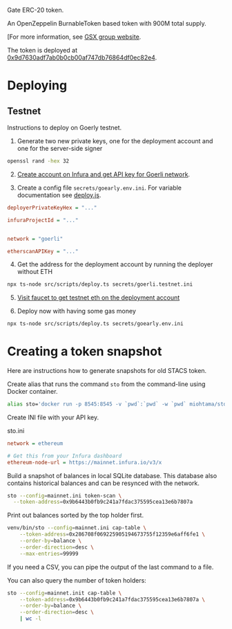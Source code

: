Gate ERC-20 token.

An OpenZeppelin BurnableToken based token with 900M total supply.

[For more information, see [GSX group website](https://www.gsxgroup.global/).

The token is deployed at [0x9d7630adf7ab0b0cb00af747db76864df0ec82e4](https://etherscan.io/token/0x9d7630adf7ab0b0cb00af747db76864df0ec82e4).

# Deploying

## Testnet

Instructions to deploy on Goerly testnet.

1. Generate two new private keys, one for the deployment account and one for the server-side signer

```sh
openssl rand -hex 32
```

2. [Create account on Infura and get API key for Goerli network]().

3. Create a config file `secrets/goearly.env.ini`. For variable documentation see [deploy.js](src/scripts/deploy.ts).

```ini
deployerPrivateKeyHex = "..."

infuraProjectId = "..."


network = "goerli"

etherscanAPIKey = "..."
```

4. Get the address for the deployment account by running the deployer without ETH

```sh
npx ts-node src/scripts/deploy.ts secrets/goerli.testnet.ini
```

5. [Visit faucet to get testnet eth on the deployment account](https://goerli-faucet.slock.it/)

6. Deploy now with having some gas money

```sh
npx ts-node src/scripts/deploy.ts secrets/goearly.env.ini
```

# Creating a token snapshot

Here are instructions how to generate snapshots for old STACS token.

Create alias that runs the command `sto` from the command-line using Docker container.

```sh
alias sto='docker run -p 8545:8545 -v `pwd`:`pwd` -w `pwd` miohtama/sto:latest'
```

Create INI file with your API key.

sto.ini

```ini
network = ethereum

# Get this from your Infura dashboard
ethereum-node-url = https://mainnet.infura.io/v3/x
```

Build a snapshot of balances in local SQLite database. This database also contains historical balances and can be resynced with the network.

```sh
sto --config=mainnet.ini token-scan \
  --token-address=0x9b6443b0fb9c241a7fdac375595cea13e6b7807a
```

Print out balances sorted by the top holder first.
```sh
venv/bin/sto --config=mainnet.ini cap-table \
    --token-address=0x286708f069225905194673755f12359e6aff6fe1 \
    --order-by=balance \
    --order-direction=desc \
    --max-entries=99999
```

If you need a CSV, you can pipe the output of the last command to a file.

You can also query the number of token holders:

```sh
sto --config=mainnet.init cap-table \
    --token-address=0x9b6443b0fb9c241a7fdac375595cea13e6b7807a \
    --order-by=balance \
    --order-direction=desc \
    | wc -l
```

